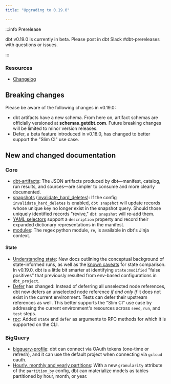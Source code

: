 ```yaml
---
title: "Upgrading to 0.19.0"

---
```


:::info Prerelease

dbt v0.19.0 is currently in beta. Please post in dbt Slack #dbt-prereleases with questions or issues.

:::

### Resources

- [Changelog](https://github.com/fishtown-analytics/dbt/blob/dev/kiyoshi-kuromiya/CHANGELOG.md)

## Breaking changes

Please be aware of the following changes in v0.19.0:

- dbt artifacts have a new schema. From here on, artifact schemas are officially versioned at **schemas.getdbt.com**. Future breaking changes will be limited to minor version releases.
- Defer, a beta feature introduced in v0.18.0, has changed to better support the "Slim CI" use case.

## New and changed documentation

### Core
- [dbt-artifacts](dbt-artifacts): The JSON artifacts produced by dbt—manifest, catalog, run results, and sources—are simpler to consume and more clearly documented.
- [snapshots](snapshots) ([invalidate_hard_deletes](invalidate_hard_deletes)): If the config `invalidate_hard_deletes` is enabled, `dbt snapshot` will update records whose unique key no longer exist in the snapshot query. Should those uniquely identified records "revive," `dbt snapshot` will re-add them.
- [YAML selectors](yaml-selectors) support a `description` property and record their expanded dictionary representations in the manifest.
- [modules](modules): The regex python module, `re`, is available in dbt's Jinja context.

#### State
- [Understanding state](understanding-state): New docs outlining the conceptual background of state-informed runs, as well as the [known caveats](state-comparison-caveats) for state comparison. In v0.19.0, dbt is a little bit smarter at identifying `state:modified` "false positives" that previously resulted from env-based configurations in `dbt_project`.
- [Defer](defer) has changed: Instead of deferring all unselected node references, dbt now defers an unselected node reference _if and only if_ it does not exist in the current environment. Tests can defer their upstream references as well. This better supports the "Slim CI" use case by addressing the current environment's resources across `seed`, `run`, and `test` steps.
- [rpc](rpc): Added `state` and `defer` as arguments to RPC methods for which it is supported on the CLI.

### BigQuery
- [bigquery-profile](bigquery-profile): dbt can connect via OAuth tokens (one-time or refresh), and it can use the default project when connecting via `gcloud` oauth.
- [Hourly, monthly and yearly partitions](bigquery-configs#partitioning-by-a-date-or-timestamp): With a new `granularity` attribute of the `partition_by` config, dbt can materialize models as tables partitioned by hour, month, or year.
